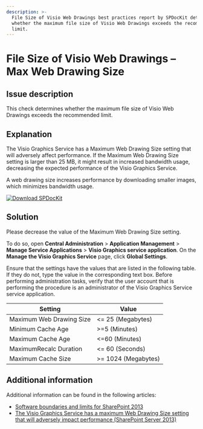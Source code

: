 ```yaml
---
description: >-
  File Size of Visio Web Drawings best practices report by SPDocKit determines
  whether the maximum file size of Visio Web Drawings exceeds the recommended
  limit.
---
```


# File Size of Visio Web Drawings – Max Web Drawing Size

## Issue description

This check determines whether the maximum file size of Visio Web Drawings exceeds the recommended limit.

## Explanation

The Visio Graphics Service has a Maximum Web Drawing Size setting that will adversely affect performance. If the Maximum Web Drawing Size setting is larger than 25 MB, it might result in increased bandwidth usage, decreasing the expected performance of the Visio Graphics Service.

A web drawing size increases performance by downloading smaller images, which minimizes bandwidth usage.

[![Download SPDocKit](../../../.gitbook/assets/spdockit\_download.png)](http://bit.ly/2US0Zna)

## Solution

Please decrease the value of the Maximum Web Drawing Size setting.

To do so, open **Central Administration** > **Application Management** > **Manage Service Applications** > **Visio Graphics service application**. On the **Manage the Visio Graphics Service** page, click **Global Settings**.

Ensure that the settings have the values that are listed in the following table. If they do not, type the value in the corresponding text box. Before performing administration tasks, verify that the user account that is performing the procedure is an administrator of the Visio Graphics Service service application.

| Setting                  | Value               |
| ------------------------ | ------------------- |
| Maximum Web Drawing Size | <= 25 (Megabytes)   |
| Minimum Cache Age        | >=5 (Minutes)       |
| Maximum Cache Age        | <=60 (Minutes)      |
| MaximumRecalc Duration   | <= 60 (Seconds)     |
| Maximum Cache Size       | >= 1024 (Megabytes) |

## Additional information

Additional information can be found in the following articles:

* [Software boundaries and limits for SharePoint 2013](https://learn.microsoft.com/en-us/sharepoint/install/software-boundaries-and-limits)
* [The Visio Graphics Service has a maximum Web Drawing Size setting that will adversely impact performance (SharePoint Server 2013)](https://technet.microsoft.com/en-us/library/ff805074.aspx)
